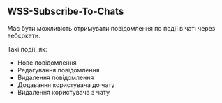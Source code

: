 ## WSS-Subscribe-To-Chats
Має бути можливість отримувати повідомлення по події в чаті через вебсокети.

Такі події, як:
- Нове повідомлення
- Редагування повідомлення
- Видалення повідомлення
- Додавання користувача до чату
- Видалення користувача з чату